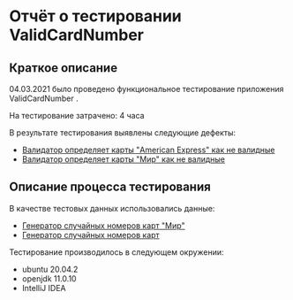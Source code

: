 # Отчёт о тестировании  ValidCardNumber

## Краткое описание

04.03.2021 было проведено функциональное тестирование приложения ValidCardNumber .

На тестирование затрачено: 4 часа

В результате тестирования выявлены следующие дефекты:
* [Валидатор определяет карты "American Express" как не валидные](https://github.com/skirios/homework_java1.2/issues/2)
* [Валидатор определяет карты "Мир" как не валидные](https://github.com/skirios/homework_java1.2/issues/1)


## Описание процесса тестирования

В качестве тестовых данных использовались данные:
* [Генератор случайных номеров карт "Мир"](https://creditcardgenerator.in/card-generator/mir)
* [Генератор случайных номеров карт](https://www.prepostseo.com/tool/ru/credit-card-generator)

Тестирование производилось в следующем окружении:
* ubuntu 20.04.2
* openjdk 11.0.10
* IntelliJ IDEA 

